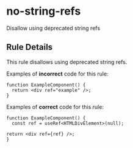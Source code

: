 # no-string-refs

Disallow using deprecated string refs

## Rule Details

This rule disallows using deprecated string refs.

Examples of **incorrect** code for this rule:

```tsx
function ExampleComponent() {
  return <div ref="example" />;
}
```

Examples of **correct** code for this rule:

```tsx
function ExampleComponent() {
  const ref = useRef<HTMLDivElement>(null);

return <div ref={ref} />;
}
```
